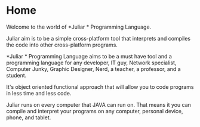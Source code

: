 # Home


Welcome to the world of *Juliar * Programming Language.


Juliar aim is to be a simple cross-platform tool that interprets and compiles the code into other cross-platform programs.

*Juliar * Programming Language aims to be a must have tool and a programming language for any developer, IT guy, Network specialist, Computer Junky, Graphic Designer, Nerd, a teacher, a professor, and a student.

It's object oriented functional approach that will allow you to code programs in less time and less code.

Juliar runs on every computer that JAVA can run on. That means it you can compile and interpret your programs on any computer, personal device, phone, and tablet.